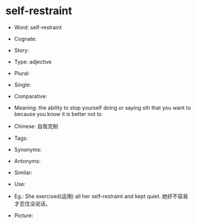 # self-restraint

- Word: self-restraint
- Cognate: 
- Story: 

- Type: adjective
- Plural: 
- Single: 
- Comparative: 
- Meaning: the ability to stop yourself doing or saying sth that you want to because you know it is better not to
- Chinese: 自我克制
- Tags: 
- Synonyms: 
- Antonyms: 
- Similar: 
- Use: 
- Eg.: She exercised(运用) all her self-restraint and kept quiet. 她好不容易才忍住没说话。
- Picture: 

